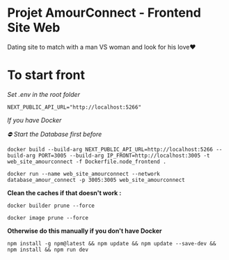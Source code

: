 # Projet AmourConnect - Frontend Site Web

Dating site to match with a man VS woman and look for his love❤️

# To start front

*Set .env in the root folder*

```
NEXT_PUBLIC_API_URL="http://localhost:5266"
```

*If you have Docker*

*⛔ Start the Database first before*

```
docker build --build-arg NEXT_PUBLIC_API_URL=http://localhost:5266 --build-arg PORT=3005 --build-arg IP_FRONT=http://localhost:3005 -t web_site_amourconnect -f Dockerfile.node_frontend .
```

```
docker run --name web_site_amourconnect --network database_amour_connect -p 3005:3005 web_site_amourconnect
```

**Clean the caches if that doesn't work :**

```
docker builder prune --force
```

```
docker image prune --force
```

**Otherwise do this manually if you don't have Docker**

```
npm install -g npm@latest && npm update && npm update --save-dev && npm install && npm run dev
```